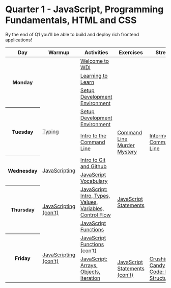 # Quarter 1 - JavaScript, Programming Fundamentals, HTML and CSS

By the end of Q1 you'll be able to build and deploy rich frontend applications!

<!-- BEGIN SCHEDULE -->
<table>
  <thead>
    <tr>
      <th>Day</th>
      <th>Warmup</th>
      <th>Activities</th>
      <th>Exercises</th>
      <th>Stretch</th>
    </tr>
  </thead>
  <tbody>
    <tr>
      <th rowspan="3">Monday</th>
      <td rowspan="3">
      </td>
      <td><a href="https://docs.google.com/presentation/d/154ou9yQJNcVcVehD6vqaKjGbCKhFb2xK85toqniWaa8/edit#slide=id.g108a6e17ae_0_112">Welcome to WDI</a>
      </td>
      <td>
      </td>
      <td>
      </td>
    </tr>
    <tr>
      <td><a href="../../Misc/Learning to Learn.md">Learning to Learn</a>
      </td>
      <td>
      </td>
      <td>
      </td>
    </tr>
    <tr>
      <td><a href="../../Development Environment/README.md">Setup Development Environment</a>
      </td>
      <td>
      </td>
      <td>
      </td>
    </tr>
    <tr>
      <th rowspan="2">Tuesday</th>
      <td rowspan="2"><a href="../../Misc/Typing.md">Typing</a>
      </td>
      <td><a href="../../Development Environment/README.md">Setup Development Environment</a>
      </td>
      <td>
      </td>
      <td>
      </td>
    </tr>
    <tr>
      <td><a href="../../Misc/Command Line.md">Intro to the Command Line</a>
      </td>
      <td><a href="https://github.com/ryansobol/clmystery">Command Line Murder Mystery</a>
      </td>
      <td><a href="Misc/Intermediate Command Line.md">Intermediate Command Line</a>
      </td>
    </tr>
    <tr>
      <th rowspan="2">Wednesday</th>
      <td rowspan="2"><a href="https://github.com/sethvincent/javascripting">JavaScripting</a>
      </td>
      <td><a href="../../Misc/Intro to Git.md">Intro to Git and Github</a>
      </td>
      <td>
      </td>
      <td>
      </td>
    </tr>
    <tr>
      <td><a href="../../JavaScript/Vocabulary.md">JavaScript Vocabulary</a>
      </td>
      <td>
      </td>
      <td>
      </td>
    </tr>
    <tr>
      <th rowspan="2">Thursday</th>
      <td rowspan="2"><a href="https://github.com/sethvincent/javascripting">JavaScripting (con't)</a>
      </td>
      <td><a href="../../JavaScript/Intro.md">JavaScript: Intro, Types, Values, Variables, Control Flow</a>
      </td>
      <td><a href="../../https://github.com/gSchool/javascript-statements">JavaScript Statements</a>
      </td>
      <td>
      </td>
    </tr>
    <tr>
      <td><a href="../../JavaScript/Functions.md">JavaScript Functions</a>
      </td>
      <td>
      </td>
      <td>
      </td>
    </tr>
    <tr>
      <th rowspan="2">Friday</th>
      <td rowspan="2"><a href="https://github.com/sethvincent/javascripting">JavaScripting (con't)</a>
      </td>
      <td><a href="../../JavaScript/Functions.md">JavaScript Functions (con't)</a>
      </td>
      <td>
      </td>
      <td>
      </td>
    </tr>
    <tr>
      <td><a href="../../JavaScript/Arrays-Objects-Iteration.md">JavaScript: Arrays, Objects, Iteration</a>
      </td>
      <td><a href="https://github.com/gSchool/javascript-statements">JavaScript Statements (con't)</a>
      </td>
      <td><a href="https://github.com/gSchool/ccf-data-structures">Crushing Candy Code: Data Structures</a>
      </td>
    </tr>
  </tbody>
</table>
<!-- END SCHEDULE -->
